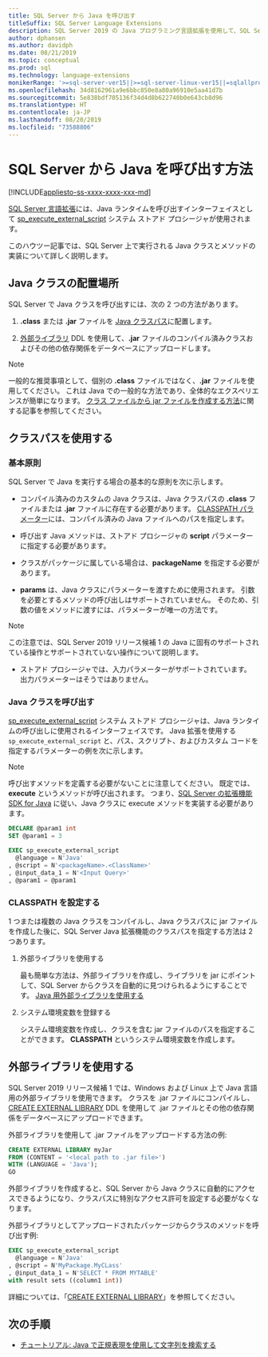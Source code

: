 ```yaml
---
title: SQL Server から Java を呼び出す
titleSuffix: SQL Server Language Extensions
description: SQL Server 2019 の Java プログラミング言語拡張を使用して、SQL Server ストアド プロシージャから Java クラスを呼び出す方法について説明します。
author: dphansen
ms.author: davidph
ms.date: 08/21/2019
ms.topic: conceptual
ms.prod: sql
ms.technology: language-extensions
monikerRange: '>=sql-server-ver15||>=sql-server-linux-ver15||=sqlallproducts-allversions'
ms.openlocfilehash: 34d8162961a9e6bbc850e8a80a96910e5aa41d7b
ms.sourcegitcommit: 5e838bdf705136f34d4d8b622740b0e643cb8d96
ms.translationtype: HT
ms.contentlocale: ja-JP
ms.lasthandoff: 08/20/2019
ms.locfileid: "73588806"
---
```

# <a name="how-to-call-java-from-sql-server"></a>SQL Server から Java を呼び出す方法
[!INCLUDE[appliesto-ss-xxxx-xxxx-xxx-md](../../includes/appliesto-ss-xxxx-xxxx-xxx-md.md)]

[SQL Server 言語拡張](../language-extensions-overview.md)には、Java ランタイムを呼び出すインターフェイスとして [sp_execute_external_script](https://docs.microsoft.com/sql/relational-databases/system-stored-procedures/sp-execute-external-script-transact-sql) システム ストアド プロシージャが使用されます。 

このハウツー記事では、SQL Server 上で実行される Java クラスとメソッドの実装について詳しく説明します。

## <a name="where-to-place-java-classes"></a>Java クラスの配置場所

SQL Server で Java クラスを呼び出すには、次の 2 つの方法があります。

1. **.class** または **.jar** ファイルを [Java クラスパス](#classpath)に配置します。 

2. [外部ライブラリ](#external-library) DDL を使用して、**.jar** ファイルのコンパイル済みクラスおよびその他の依存関係をデータベースにアップロードします。 

> [!NOTE]
> 一般的な推奨事項として、個別の **.class** ファイルではなく、**.jar** ファイルを使用してください。 これは Java での一般的な方法であり、全体的なエクスペリエンスが簡単になります。 [クラス ファイルから jar ファイルを作成する方法](create-a-java-jar-file-from-class-files.md)に関する記事を参照してください。

<a name="classpath"></a>

## <a name="use-classpath"></a>クラスパスを使用する

### <a name="basic-principles"></a>基本原則

SQL Server で Java を実行する場合の基本的な原則を次に示します。

* コンパイル済みのカスタムの Java クラスは、Java クラスパスの **.class** ファイルまたは **.jar** ファイルに存在する必要があります。 [CLASSPATH パラメーター](#set-classpath)には、コンパイル済みの Java ファイルへのパスを指定します。 

* 呼び出す Java メソッドは、ストアド プロシージャの **script** パラメーターに指定する必要があります。

* クラスがパッケージに属している場合は、**packageName** を指定する必要があります。

* **params** は、Java クラスにパラメーターを渡すために使用されます。 引数を必要とするメソッドの呼び出しはサポートされていません。 そのため、引数の値をメソッドに渡すには、パラメーターが唯一の方法です。 

> [!NOTE]
> この注意では、SQL Server 2019 リリース候補 1 の Java に固有のサポートされている操作とサポートされていない操作について説明します。
> * ストアド プロシージャでは、入力パラメーターがサポートされています。 出力パラメーターはそうではありません。

### <a name="call-java-class"></a>Java クラスを呼び出す

[sp_execute_external_script](https://docs.microsoft.com/sql/relational-databases/system-stored-procedures/sp-execute-external-script-transact-sql) システム ストアド プロシージャは、Java ランタイムの呼び出しに使用されるインターフェイスです。 Java 拡張を使用する `sp_execute_external_script` と、パス、スクリプト、およびカスタム コードを指定するパラメーターの例を次に示します。

> [!NOTE]
> 呼び出すメソッドを定義する必要がないことに注意してください。 既定では、**execute** というメソッドが呼び出されます。 つまり、[SQL Server の拡張機能 SDK for Java](extensibility-sdk-java-sql-server.md) に従い、Java クラスに execute メソッドを実装する必要があります。

```sql
DECLARE @param1 int
SET @param1 = 3

EXEC sp_execute_external_script
  @language = N'Java'
, @script = N'<packageName>.<ClassName>'
, @input_data_1 = N'<Input Query>'
, @param1 = @param1
```

<a name="set-classpath"></a>

### <a name="set-classpath"></a>CLASSPATH を設定する

1 つまたは複数の Java クラスをコンパイルし、Java クラスパスに jar ファイルを作成した後に、SQL Server Java 拡張機能のクラスパスを指定する方法は 2 つあります。

1. 外部ライブラリを使用する

    最も簡単な方法は、外部ライブラリを作成し、ライブラリを jar にポイントして、SQL Server からクラスを自動的に見つけられるようにすることです。 [Java 用外部ライブラリを使用する](#external-library)

2. システム環境変数を登録する

    システム環境変数を作成し、クラスを含む jar ファイルのパスを指定することができます。 **CLASSPATH** というシステム環境変数を作成します。

<a name="external-library"></a>

## <a name="use-external-library"></a>外部ライブラリを使用する

SQL Server 2019 リリース候補 1 では、Windows および Linux 上で Java 言語用の外部ライブラリを使用できます。 クラスを .jar ファイルにコンパイルし、[CREATE EXTERNAL LIBRARY](https://docs.microsoft.com/sql/t-sql/statements/create-external-library-transact-sql) DDL を使用して .jar ファイルとその他の依存関係をデータベースにアップロードできます。

外部ライブラリを使用して .jar ファイルをアップロードする方法の例:

```sql 
CREATE EXTERNAL LIBRARY myJar
FROM (CONTENT = '<local path to .jar file>') 
WITH (LANGUAGE = 'Java'); 
GO
```

外部ライブラリを作成すると、SQL Server から Java クラスに自動的にアクセスできるようになり、クラスパスに特別なアクセス許可を設定する必要がなくなります。

外部ライブラリとしてアップロードされたパッケージからクラスのメソッドを呼び出す例:

```sql
EXEC sp_execute_external_script
  @language = N'Java'
, @script = N'MyPackage.MyCLass'
, @input_data_1 = N'SELECT * FROM MYTABLE'
with result sets ((column1 int))
```

詳細については、「[CREATE EXTERNAL LIBRARY](https://docs.microsoft.com/sql/t-sql/statements/create-external-library-transact-sql)」を参照してください。

## <a name="next-steps"></a>次の手順

+ [チュートリアル: Java で正規表現を使用して文字列を検索する](../tutorials/search-for-string-using-regular-expressions-in-java.md)